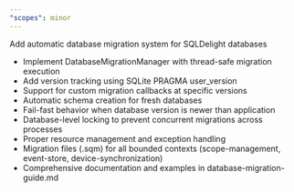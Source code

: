 ```yaml
---
"scopes": minor
---
```


Add automatic database migration system for SQLDelight databases

- Implement DatabaseMigrationManager with thread-safe migration execution
- Add version tracking using SQLite PRAGMA user_version
- Support for custom migration callbacks at specific versions
- Automatic schema creation for fresh databases
- Fail-fast behavior when database version is newer than application
- Database-level locking to prevent concurrent migrations across processes
- Proper resource management and exception handling
- Migration files (.sqm) for all bounded contexts (scope-management, event-store, device-synchronization)
- Comprehensive documentation and examples in database-migration-guide.md